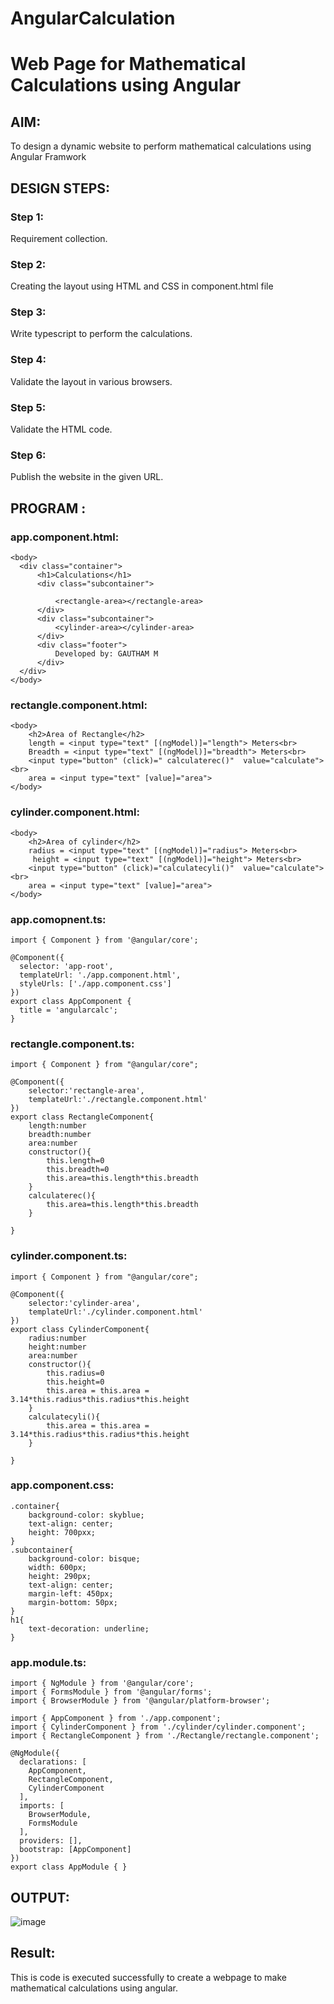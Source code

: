 # AngularCalculation

# Web Page for Mathematical Calculations using Angular

## AIM:
To design a dynamic website to perform mathematical calculations using Angular Framwork

## DESIGN STEPS:

### Step 1:

Requirement collection.

### Step 2:

Creating the layout using HTML and CSS in component.html file

### Step 3:

Write typescript to perform the calculations.

### Step 4:

Validate the layout in various browsers.

### Step 5:

Validate the HTML code.

### Step 6:

Publish the website in the given URL.

## PROGRAM :

### app.component.html:
```
<body>
  <div class="container">
      <h1>Calculations</h1>
      <div class="subcontainer">
          
          <rectangle-area></rectangle-area>
      </div>
      <div class="subcontainer">
          <cylinder-area></cylinder-area>
      </div>
      <div class="footer">
          Developed by: GAUTHAM M
      </div>
  </div>
</body>

```
### rectangle.component.html:
```
<body>
    <h2>Area of Rectangle</h2>
    length = <input type="text" [(ngModel)]="length"> Meters<br>
    Breadth = <input type="text" [(ngModel)]="breadth"> Meters<br>
    <input type="button" (click)=" calculaterec()"  value="calculate"><br>
    area = <input type="text" [value]="area">
</body>
```
### cylinder.component.html:
```
<body>
    <h2>Area of cylinder</h2>
    radius = <input type="text" [(ngModel)]="radius"> Meters<br>
     height = <input type="text" [(ngModel)]="height"> Meters<br>
    <input type="button" (click)="calculatecyli()"  value="calculate"><br>
    area = <input type="text" [value]="area">
</body>
```
### app.comopnent.ts:
```
import { Component } from '@angular/core';

@Component({
  selector: 'app-root',
  templateUrl: './app.component.html',
  styleUrls: ['./app.component.css']
})
export class AppComponent {
  title = 'angularcalc';
}
```
### rectangle.component.ts:
```
import { Component } from "@angular/core";

@Component({
    selector:'rectangle-area',
    templateUrl:'./rectangle.component.html'
})
export class RectangleComponent{
    length:number
    breadth:number
    area:number
    constructor(){
        this.length=0
        this.breadth=0
        this.area=this.length*this.breadth
    }
    calculaterec(){
        this.area=this.length*this.breadth
    }

}
```
### cylinder.component.ts:
```
import { Component } from "@angular/core";

@Component({
    selector:'cylinder-area',
    templateUrl:'./cylinder.component.html'
})
export class CylinderComponent{
    radius:number
    height:number
    area:number
    constructor(){
        this.radius=0
        this.height=0
        this.area = this.area = 3.14*this.radius*this.radius*this.height
    }
    calculatecyli(){
        this.area = this.area = 3.14*this.radius*this.radius*this.height
    }

}
```
### app.component.css:
```
.container{
    background-color: skyblue;
    text-align: center;
    height: 700pxx;
}
.subcontainer{
    background-color: bisque;
    width: 600px;
    height: 290px;
    text-align: center;
    margin-left: 450px;
    margin-bottom: 50px;
}
h1{
    text-decoration: underline;
}
```
### app.module.ts:
```
import { NgModule } from '@angular/core';
import { FormsModule } from '@angular/forms';
import { BrowserModule } from '@angular/platform-browser';

import { AppComponent } from './app.component';
import { CylinderComponent } from './cylinder/cylinder.component';
import { RectangleComponent } from './Rectangle/rectangle.component';

@NgModule({
  declarations: [
    AppComponent,
    RectangleComponent,
    CylinderComponent
  ],
  imports: [
    BrowserModule,
    FormsModule
  ],
  providers: [],
  bootstrap: [AppComponent]
})
export class AppModule { }
```
### 

## OUTPUT:
![image](https://user-images.githubusercontent.com/94810884/154093030-b55806e2-04f5-4490-ad6d-11c85b5c213b.png)



## Result:
This is code is executed successfully to create a webpage to make mathematical calculations using angular.
